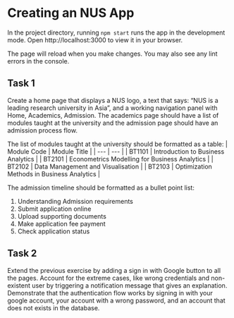 # Creating an NUS App

In the project directory, running `npm start` runs the app in the development mode.
Open http://localhost:3000 to view it in your browser.

The page will reload when you make changes.
You may also see any lint errors in the console.

## Task 1
Create a home page that displays a NUS logo, a text that says: “NUS is a leading research university in Asia”, and a working navigation panel with Home, Academics, Admission. The academics page should have a list of modules taught at the university and the admission page should have an admission process flow. 

The list of modules taught at the university should be formatted as a table: 
| Module Code | Module Title |
| --- | --- |
| BT1101 | Introduction to Business Analytics |
| BT2101 | Econometrics Modelling for Business Analytics |
| BT2102 | Data Management and Visualisation |
| BT2103 | Optimization Methods in Business Analytics |

The admission timeline should be formatted as a bullet point list: 
1.	Understanding Admission requirements
2.	Submit application online
3.	Upload supporting documents
4.	Make application fee payment
5.	Check application status 

## Task 2
Extend the previous exercise by adding a sign in with Google button to all the pages. Account for the extreme cases, like wrong credentials and non-existent user by triggering a notification message that gives an explanation. Demonstrate that the authentication flow works by signing in with your google account, your account with a wrong password, and an account that does not exists in the database.  
